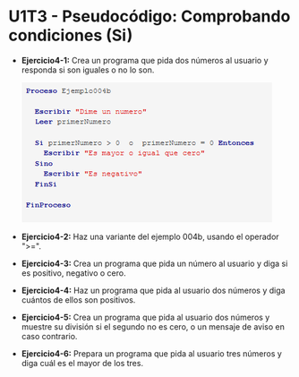 # U1T3 - Pseudocódigo: Comprobando condiciones (Si)
* **Ejercicio4-1:** Crea un programa que pida dos números al usuario y responda si son iguales o no lo son.
  
  ![IMG Example](../img/U1T3.png)

* **Ejercicio4-2:** Haz una variante del ejemplo 004b, usando el operador ">=".


* **Ejercicio4-3:** Crea un programa que pida un número al usuario y diga si es positivo, negativo o cero.

* **Ejercicio4-4:** Haz un programa que pida al usuario dos números y diga cuántos de ellos son positivos.

* **Ejercicio4-5:** Crea un programa que pida al usuario dos números y muestre su división si el segundo no es cero, o un mensaje de aviso en caso contrario.

* **Ejercicio4-6:** Prepara un programa que pida al usuario tres números y diga cuál es el mayor de los tres.